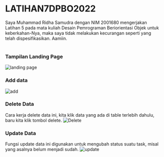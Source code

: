 # LATIHAN7DPBO2022
Saya Muhammad Ridha Samudra dengan NIM 2001680 mengerjakan Latihan 5 pada mata kuliah Desain Pemrograman Beriorientasi Objek
untuk keberkahan-Nya, maka saya tidak melakukan kecurangan seperti yang telah dispesifikasikan. Aamiin.
<br>
<br>
### Tampilan Landing Page
![landing page](https://user-images.githubusercontent.com/80692514/162022096-49d6114e-3ab3-496f-ac1d-6f5a150cf65a.jpg)
<br>
### Add data
![add](https://user-images.githubusercontent.com/80692514/162022104-1f4f4a6b-0edc-4922-b197-619d50447820.jpg)
<br>
### Delete Data
Cara kerja delete data ini, kita klik data yang ada di table terlebih dahulu, baru kita klik tombol delete.
![Delete](https://user-images.githubusercontent.com/80692514/159227457-4e2c575e-562b-4876-aa49-c623b93e6522.jpg)
<br>
### Update Data
Fungsi update data ini digunakan untuk mengubah status suatu task, misal yang asalnya belum menjadi sudah.
![update](https://user-images.githubusercontent.com/80692514/162022103-9dc89b6b-bf53-4402-b82e-d20437996eab.jpg)
<br>

